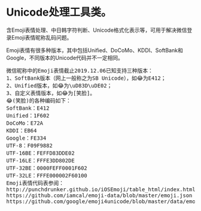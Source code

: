 # Unicode处理工具类。

含Emoji表情处理、中日韩字符判断、Unicode格式化表示等，可用于解决微信登录Emoji表情昵称乱码问题。

Emoji表情有很多种版本，其中包括Unified、DoCoMo、KDDI、SoftBank和Google，不同版本的Unicode代码并不一定相同。
<pre>
微信昵称中的Emoji表情截止2019.12.06已知支持三种版本：
1、SoftBank版本（网上一般称之为SB Unicode），如😂为E412；
2、Unified版本，如😂为\uD83D\uDE02；
3、自定义表情版本，如😂为[笑脸]。
😂(笑脸)的各种编码如下：
SoftBank：E412
Unified：1F602
DoCoMo：E72A
KDDI：EB64
Google：FE334
UTF-8：F09F9882
UTF-16BE：FEFFD83DDE02
UTF-16LE：FFFE3DD802DE
UTF-32BE：0000FEFF0001F602
UTF-32LE：FFFE000002F60100
Emoji表情代码表参阅：
http://punchdrunker.github.io/iOSEmoji/table_html/index.html
https://github.com/iamcal/emoji-data/blob/master/emoji.json
https://github.com/google/emoji4unicode/blob/master/data/emoji4unicode.xml
</pre>
